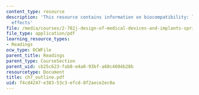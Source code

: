 ```yaml
---
content_type: resource
description: 'This resource contains information on biocompatibility: local and systemic
  effects'
file: /media/courses/2-782j-design-of-medical-devices-and-implants-spring-2006/f4cd4247e38353c3efcd8f2aece2ec0a_ch7_outline.pdf
file_type: application/pdf
learning_resource_types:
- Readings
ocw_type: OCWFile
parent_title: Readings
parent_type: CourseSection
parent_uid: cb25c623-fab8-e4a0-93bf-a60c4604b28b
resourcetype: Document
title: ch7_outline.pdf
uid: f4cd4247-e383-53c3-efcd-8f2aece2ec0a
---
```

